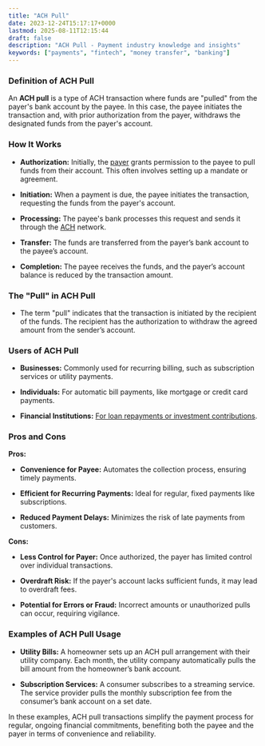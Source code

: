 ```yaml
---
title: "ACH Pull"
date: 2023-12-24T15:17:17+0000
lastmod: 2025-08-11T12:15:44
draft: false
description: "ACH Pull - Payment industry knowledge and insights"
keywords: ["payments", "fintech", "money transfer", "banking"]
---
```


### Definition of ACH Pull

An **ACH pull** is a type of ACH transaction where funds are "pulled" from the payer's bank account by the payee. In this case, the payee initiates the transaction and, with prior authorization from the payer, withdraws the designated funds from the payer's account.

### How It Works

- **Authorization:** Initially, the [payer](https://faisalkhanllc.xyz/resources/payments-wiki/p/payer/) grants permission to the payee to pull funds from their account. This often involves setting up a mandate or agreement.

- **Initiation:** When a payment is due, the payee initiates the transaction, requesting the funds from the payer's account.

- **Processing:** The payee's bank processes this request and sends it through the [ACH](https://faisalkhanllc.xyz/resources/payments-wiki/a/automated-clearing-house-ach/) network.

- **Transfer:** The funds are transferred from the payer’s bank account to the payee’s account.

- **Completion:** The payee receives the funds, and the payer’s account balance is reduced by the transaction amount.

### The "Pull" in ACH Pull

- The term "pull" indicates that the transaction is initiated by the recipient of the funds. The recipient has the authorization to withdraw the agreed amount from the sender’s account.

### Users of ACH Pull

- **Businesses:** Commonly used for recurring billing, such as subscription services or utility payments.

- **Individuals:** For automatic bill payments, like mortgage or credit card payments.

- **Financial Institutions:** [For loan repayments or investment contributions](https://faisalkhanllc.xyz/resources/payments-wiki/f/financial-institution-fi/).

### Pros and Cons

**Pros:**

- **Convenience for Payee:** Automates the collection process, ensuring timely payments.

- **Efficient for Recurring Payments:** Ideal for regular, fixed payments like subscriptions.

- **Reduced Payment Delays:** Minimizes the risk of late payments from customers.

**Cons:**

- **Less Control for Payer:** Once authorized, the payer has limited control over individual transactions.

- **Overdraft Risk:** If the payer's account lacks sufficient funds, it may lead to overdraft fees.

- **Potential for Errors or Fraud:** Incorrect amounts or unauthorized pulls can occur, requiring vigilance.

### Examples of ACH Pull Usage

- **Utility Bills:** A homeowner sets up an ACH pull arrangement with their utility company. Each month, the utility company automatically pulls the bill amount from the homeowner’s bank account.

- **Subscription Services:** A consumer subscribes to a streaming service. The service provider pulls the monthly subscription fee from the consumer’s bank account on a set date.

In these examples, ACH pull transactions simplify the payment process for regular, ongoing financial commitments, benefiting both the payee and the payer in terms of convenience and reliability.
